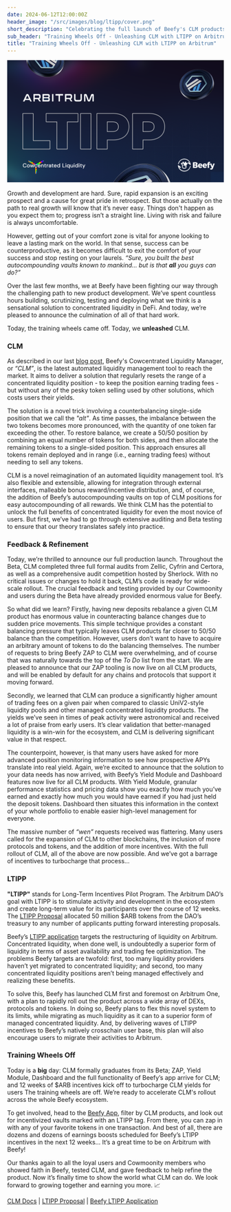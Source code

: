 ```yaml
---
date: 2024-06-12T12:00:00Z
header_image: "/src/images/blog/ltipp/cover.png"
short_description: "Celebrating the full launch of Beefy's CLM products with 12 weeks of LTIPP incentives on Arbitrum."
sub_header: "Training Wheels Off - Unleashing CLM with LTIPP on Arbitrum"
title: "Training Wheels Off - Unleashing CLM with LTIPP on Arbitrum"
---
```


![](/src/images/blog/ltipp/cover.png)

Growth and development are hard. Sure, rapid expansion is an exciting prospect and a cause for great pride in retrospect. But those actually on the path to real growth will know that it’s never easy. Things don't happen as you expect them to; progress isn’t a straight line. Living with risk and failure is always uncomfortable.

However, getting out of your comfort zone is vital for anyone looking to leave a lasting mark on the world. In that sense, success can be counterproductive, as it becomes difficult to exit the comfort of your success and stop resting on your laurels. *“Sure, you built the best autocompounding vaults known to mankind… but is that ***all*** you guys can do?”*

Over the last few months, we at Beefy have been fighting our way through the challenging path to new product development. We’ve spent countless hours building, scrutinizing, testing and deploying what we think is a sensational solution to concentrated liquidity in DeFi. And today, we’re pleased to announce the culmination of all of that hard work.

Today, the training wheels came off. Today, we **unleashed** CLM.

### CLM

As described in our last [blog post](https://beefy.com/articles/clm/), Beefy's Cowcentrated Liquidity Manager, or *“CLM”*, is the latest automated liquidity management tool to reach the market. It aims to deliver a solution that regularly resets the range of a concentrated liquidity position - to keep the position earning trading fees - but without any of the pesky token selling used by other solutions, which costs users their yields.

The solution is a novel trick involving a counterbalancing single-side position that we call the *"alt"*. As time passes, the imbalance between the two tokens becomes more pronounced, with the quantity of one token far exceeding the other. To restore balance, we create a 50/50 position by combining an equal number of tokens for both sides, and then allocate the remaining tokens to a single-sided position. This approach ensures all tokens remain deployed and in range (i.e., earning trading fees) without needing to sell any tokens.

CLM is a novel reimagination of an automated liquidity management tool. It’s also flexible and extensible, allowing for integration through external interfaces, malleable bonus reward/incentive distribution, and, of course, the addition of Beefy’s autocompounding vaults on top of CLM positions for easy autocompounding of all rewards. We think CLM has the potential to unlock the full benefits of concentrated liquidity for even the most novice of users. But first, we’ve had to go through extensive auditing and Beta testing to ensure that our theory translates safely into practice.

### Feedback & Refinement

Today, we’re thrilled to announce our full production launch. Throughout the Beta, CLM completed three full formal audits from Zellic, Cyfrin and Certora, as well as a comprehensive audit competition hosted by Sherlock. With no critical issues or changes to hold it back, CLM’s code is ready for wide-scale rollout. The crucial feedback and testing provided by our Cowmoonity and users during the Beta have already provided enormous value for Beefy.

So what did we learn? Firstly, having new deposits rebalance a given CLM product has enormous value in counteracting balance changes due to sudden price movements. This simple technique provides a constant balancing pressure that typically leaves CLM products far closer to 50/50 balance than the competition.
However, users don’t want to have to acquire an arbitrary amount of tokens to do the balancing themselves. The number of requests to bring Beefy ZAP to CLM were overwhelming, and of course that was naturally towards the top of the *To Do* list from the start. We are pleased to announce that our ZAP tooling is now live on all CLM products, and will be enabled by default for any chains and protocols that support it moving forward.

Secondly, we learned that CLM can produce a significantly higher amount of trading fees on a given pair when compared to classic UniV2-style liquidity pools and other managed concentrated liquidity products. The yields we’ve seen in times of peak activity were astronomical and received a lot of praise from early users. It’s clear validation that better-managed liquidity is a win-win for the ecosystem, and CLM is delivering significant value in that respect.

The counterpoint, however, is that many users have asked for more advanced position monitoring information to see how prospective APYs translate into real yield. Again, we’re excited to announce that the solution to your data needs has now arrived, with Beefy’s Yield Module and Dashboard features now live for all CLM products. With Yield Module, granular performance statistics and pricing data show you exactly how much you’ve earned and exactly how much you would have earned if you had just held the deposit tokens. Dashboard then situates this information in the context of your whole portfolio to enable easier high-level management for everyone.

The massive number of *“wen”* requests received was flattering. Many users called for the expansion of CLM to other blockchains, the inclusion of more protocols and tokens, and the addition of more incentives. With the full rollout of CLM, all of the above are now possible. And we’ve got a barrage of incentives to turbocharge that process...

### LTIPP

**"LTIPP"** stands for Long-Term Incentives Pilot Program. The Arbitrum DAO’s goal with LTIPP is to stimulate activity and development in the ecosystem and create long-term value for its participants over the course of 12 weeks. The [LTIPP Proposal](https://www.tally.xyz/gov/arbitrum/proposal/110767177349707239820875764565747830009768307680609166467172874966002003291288?chart=list) allocated 50 million $ARB tokens from the DAO’s treasury to any number of applicants putting forward interesting proposals.

Beefy’s [LTIPP application](https://forum.arbitrum.foundation/t/beefy-ltipp-application-draft/21331) targets the restructuring of liquidity on Arbitrum. Concentrated liquidity, when done well, is undoubtedly a superior form of liquidity in terms of asset availability and trading fee optimization. The problems Beefy targets are twofold: first, too many liquidity providers haven’t yet migrated to concentrated liquidity; and second, too many concentrated liquidity positions aren’t being managed effectively and realizing these benefits.

To solve this, Beefy has launched CLM first and foremost on Arbitrum One, with a plan to rapidly roll out the product across a wide array of DEXs, protocols and tokens. In doing so, Beefy plans to flex this novel system to its limits, while migrating as much liquidity as it can to a superior form of managed concentrated liquidity. And, by delivering waves of LTIPP incentives to Beefy’s natively crosschain user base, this plan will also encourage users to migrate their activities to Arbitrum.

### Training Wheels Off

Today is a **big** day: CLM formally graduates from its Beta; ZAP, Yield Module, Dashboard and the full functionality of Beefy’s app arrive for CLM; and 12 weeks of $ARB incentives kick off to turbocharge CLM yields for users The training wheels are off. We’re ready to accelerate CLM's rollout across the whole Beefy ecosystem.

To get involved, head to the [Beefy App](https://app.beefy.com/), filter by CLM products, and look out for incentivized vaults marked with an LTIPP tag. From there, you can zap in with any of your favorite tokens in one transaction. And best of all, there are dozens and dozens of earnings boosts scheduled for Beefy’s LTIPP incentives in the next 12 weeks... It’s a great time to be on Arbitrum with Beefy!

Our thanks again to all the loyal users and Cowmoonity members who showed faith in Beefy, tested CLM, and gave feedback to help refine the product. Now it’s finally time to show the world what CLM can do. We look forward to growing together and earning you more. 📈

[CLM Docs](https://docs.beefy.finance/beefy-products/clm) | [LTIPP Proposal](https://www.tally.xyz/gov/arbitrum/proposal/110767177349707239820875764565747830009768307680609166467172874966002003291288?chart=list) | [Beefy LTIPP Application](https://forum.arbitrum.foundation/t/beefy-ltipp-application-draft/21331)